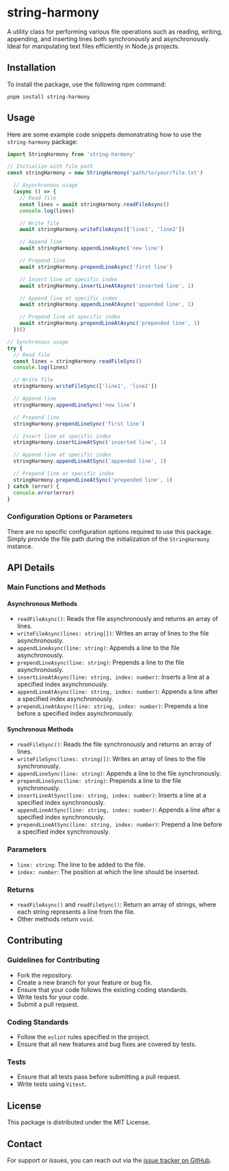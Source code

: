 # string-harmony

A utility class for performing various file operations such as reading, writing, appending, and inserting lines both synchronously and asynchronously. Ideal for manipulating text files efficiently in Node.js projects.

## Installation

To install the package, use the following npm command:

```shell
pnpm install string-harmony
```

## Usage

Here are some example code snippets demonstrating how to use the `string-harmony` package:

```javascript
import StringHarmony from 'string-harmony'

// Initialize with file path
const stringHarmony = new StringHarmony('path/to/your/file.txt')

  // Asynchronous usage
  (async () => {
    // Read file
    const lines = await stringHarmony.readFileAsync()
    console.log(lines)

    // Write file
    await stringHarmony.writeFileAsync(['line1', 'line2'])

    // Append line
    await stringHarmony.appendLineAsync('new line')

    // Prepend line
    await stringHarmony.prependLineAsync('first line')

    // Insert line at specific index
    await stringHarmony.insertLineAtAsync('inserted line', 1)

    // Append line at specific index
    await stringHarmony.appendLineAtAsync('appended line', 1)

    // Prepend line at specific index
    await stringHarmony.prependLineAtAsync('prepended line', 1)
  })()

// Synchronous usage
try {
  // Read file
  const lines = stringHarmony.readFileSync()
  console.log(lines)

  // Write file
  stringHarmony.writeFileSync(['line1', 'line2'])

  // Append line
  stringHarmony.appendLineSync('new line')

  // Prepend line
  stringHarmony.prependLineSync('first line')

  // Insert line at specific index
  stringHarmony.insertLineAtSync('inserted line', 1)

  // Append line at specific index
  stringHarmony.appendLineAtSync('appended line', 1)

  // Prepend line at specific index
  stringHarmony.prependLineAtSync('prepended line', 1)
} catch (error) {
  console.error(error)
}
```

### Configuration Options or Parameters

There are no specific configuration options required to use this package. Simply provide the file path during the initialization of the `StringHarmony` instance.

## API Details

### Main Functions and Methods

#### Asynchronous Methods

- `readFileAsync()`: Reads the file asynchronously and returns an array of lines.
- `writeFileAsync(lines: string[])`: Writes an array of lines to the file asynchronously.
- `appendLineAsync(line: string)`: Appends a line to the file asynchronously.
- `prependLineAsync(line: string)`: Prepends a line to the file asynchronously.
- `insertLineAtAsync(line: string, index: number)`: Inserts a line at a specified index asynchronously.
- `appendLineAtAsync(line: string, index: number)`: Appends a line after a specified index asynchronously.
- `prependLineAtAsync(line: string, index: number)`: Prepends a line before a specified index asynchronously.

#### Synchronous Methods

- `readFileSync()`: Reads the file synchronously and returns an array of lines.
- `writeFileSync(lines: string[])`: Writes an array of lines to the file synchronously.
- `appendLineSync(line: string)`: Appends a line to the file synchronously.
- `prependLineSync(line: string)`: Prepends a line to the file synchronously.
- `insertLineAtSync(line: string, index: number)`: Inserts a line at a specified index synchronously.
- `appendLineAtSync(line: string, index: number)`: Appends a line after a specified index synchronously.
- `prependLineAtSync(line: string, index: number)`: Prepend a line before a specified index synchronously.

### Parameters

- `line: string`: The line to be added to the file.
- `index: number`: The position at which the line should be inserted.

### Returns

- `readFileAsync()` and `readFileSync()`: Return an array of strings, where each string represents a line from the file.
- Other methods return `void`.

## Contributing

### Guidelines for Contributing

- Fork the repository.
- Create a new branch for your feature or bug fix.
- Ensure that your code follows the existing coding standards.
- Write tests for your code.
- Submit a pull request.

### Coding Standards

- Follow the `eslint` rules specified in the project.
- Ensure that all new features and bug fixes are covered by tests.

### Tests

- Ensure that all tests pass before submitting a pull request.
- Write tests using `Vitest`.

## License

This package is distributed under the MIT License.

## Contact

For support or issues, you can reach out via the [issue tracker on GitHub](https://github.com/andrey-reznik/string-harmony/issues).
